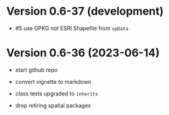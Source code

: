 # Version 0.6-37 (development)

* #5 use GPKG not ESRI Shapefile from `spData`

# Version 0.6-36 (2023-06-14)

* start github repo

* convert vignette to markdown

* class tests upgraded to `inherits`

* drop retiring spatial packages
